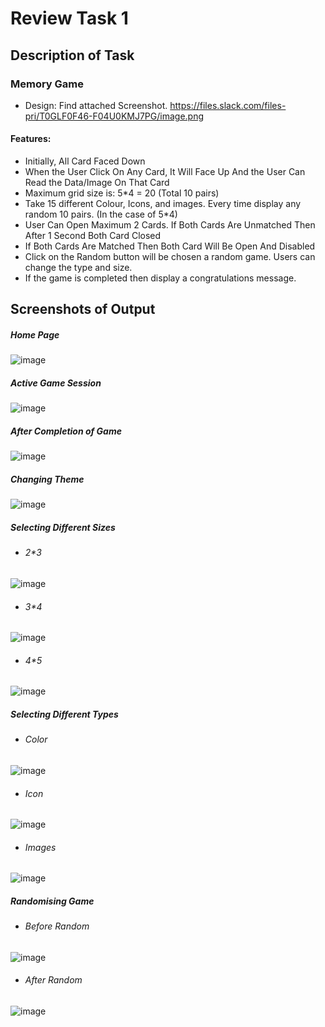 # Review Task 1

## Description of Task

### Memory Game

- Design: Find attached Screenshot.
https://files.slack.com/files-pri/T0GLF0F46-F04U0KMJ7PG/image.png
#### Features:
- Initially, All Card Faced Down
- When the User Click On Any Card, It Will Face Up And the User Can Read the Data/Image On That Card
- Maximum grid size is: 5*4 = 20 (Total 10 pairs)
- Take 15 different Colour, Icons, and images. Every time display any random 10 pairs. (In the case of 5*4)
- User Can Open Maximum 2 Cards. If Both Cards Are Unmatched Then After 1 Second Both Card Closed
- If Both Cards Are Matched Then Both Card Will Be Open And Disabled
- Click on the Random button will be chosen a random game. Users can change the type and size.
- If the game is completed then display a congratulations message.



## Screenshots of Output
##### Home Page
![image](https://user-images.githubusercontent.com/127377501/226297608-58688a62-207a-4239-81cc-e7fdb6b9d4aa.png)

##### Active Game Session
![image](https://user-images.githubusercontent.com/127377501/226298856-4e88e71d-3a2f-4b6d-a872-2f45baf5674e.png)

##### After Completion of Game
![image](https://user-images.githubusercontent.com/127377501/226299058-bf210fdc-5186-4be8-a46d-16af9edb9bd7.png)

##### Changing Theme
![image](https://user-images.githubusercontent.com/127377501/226299169-693f3178-8932-4334-904e-202e663b90c3.png)

##### Selecting Different Sizes


- ###### 2*3
![image](https://user-images.githubusercontent.com/127377501/226301217-f41e1cd3-1c2c-4db0-bbb9-525d51818728.png)

- ###### 3*4
![image](https://user-images.githubusercontent.com/127377501/226301268-8049af25-bd4a-41a5-b0f3-547a04b4d2fc.png)

- ###### 4*5
![image](https://user-images.githubusercontent.com/127377501/226301311-0fcb3955-9f75-4355-a44d-bf375c3b2eda.png)


##### Selecting Different Types

- ###### Color
![image](https://user-images.githubusercontent.com/127377501/226301533-7d62624b-6a7b-4669-a9a0-5dbc56b86abe.png)

- ###### Icon
![image](https://user-images.githubusercontent.com/127377501/226301611-e000abc7-b251-4f28-a1e1-80cb55fdce30.png)

- ###### Images
![image](https://user-images.githubusercontent.com/127377501/226301662-d8951d30-77a5-4283-baeb-8fdf07f09e27.png)


##### Randomising Game


- ###### Before Random
![image](https://user-images.githubusercontent.com/127377501/226302020-fa340a22-f3b4-4159-8a40-fddfbe7a9a4a.png)


- ###### After Random
![image](https://user-images.githubusercontent.com/127377501/226302425-d80efd7b-33e5-4184-a2ec-d5d1c11fd640.png)



